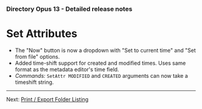 ### Directory Opus 13 - Detailed release notes

# Set Attributes

- The "Now" button is now a dropdown with "Set to current time" and "Set from file" options.
- Added time-shift support for created and modified times. Uses same format as the metadata editor's time field.
- *Commands:* `SetAttr MODIFIED` and `CREATED` arguments can now take a timeshift string.

------------------------------------------------------------------------

Next: [Print / Export Folder Listing](/Manual/release_history/opus13_detailed/print_folder.md)
